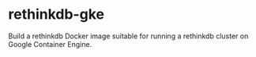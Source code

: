 # rethinkdb-gke
Build a rethinkdb Docker image suitable for running a rethinkdb cluster on Google Container Engine.
